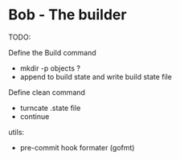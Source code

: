 # Bob - The builder

TODO:

Define the Build command
- mkdir -p objects ?
- append to build state and write build state file

Define clean command
- turncate .state file
- continue

utils: 
- pre-commit hook formater (gofmt)

